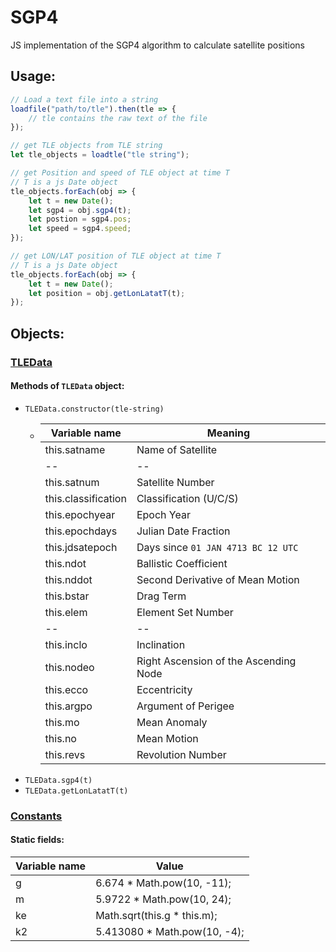 # SGP4
JS implementation of the SGP4 algorithm to calculate satellite positions

## Usage:
```javascript
// Load a text file into a string
loadfile("path/to/tle").then(tle => {
    // tle contains the raw text of the file
});

// get TLE objects from TLE string
let tle_objects = loadtle("tle string");

// get Position and speed of TLE object at time T
// T is a js Date object
tle_objects.forEach(obj => {
    let t = new Date();
    let sgp4 = obj.sgp4(t);
    let postion = sgp4.pos;
    let speed = sgp4.speed;
});

// get LON/LAT position of TLE object at time T
// T is a js Date object
tle_objects.forEach(obj => {
    let t = new Date();
    let position = obj.getLonLatatT(t);
});
```

## Objects:
### <u>TLEData</u>
#### Methods of `TLEData` object:
* `TLEData.constructor(tle-string)`
  * Variable name | Meaning
    ------------- | -----
    this.satname | Name of Satellite
    -- | --
    this.satnum | Satellite Number
    this.classification | Classification (U/C/S)
    this.epochyear | Epoch Year
    this.epochdays | Julian Date Fraction
    this.jdsatepoch | Days since `01 JAN 4713 BC 12 UTC` 
    this.ndot | Ballistic Coefficient
    this.nddot | Second Derivative of Mean Motion
    this.bstar | Drag Term
    this.elem | Element Set Number
    --|--
    this.inclo | Inclination
    this.nodeo | Right Ascension of the Ascending Node
    this.ecco | Eccentricity
    this.argpo | Argument of Perigee
    this.mo | Mean Anomaly
    this.no | Mean Motion
    this.revs | Revolution Number
* `TLEData.sgp4(t)`
* `TLEData.getLonLatatT(t)`
### <u>Constants</u>
#### Static fields:
Variable name | Value
------------- | -----
g | 6.674 * Math.pow(10, -11);
m | 5.9722 * Math.pow(10, 24);
ke | Math.sqrt(this.g * this.m);
k2 | 5.413080 * Math.pow(10, -4);
